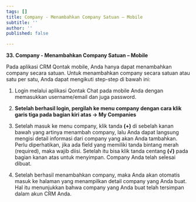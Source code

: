 ```yaml
---
tags: []
title: Company - Menambahkan Company Satuan – Mobile
subtitle: ''
author: ''
published: false

---
```

**33. Company - Menambahkan Company Satuan – Mobile**

Pada aplikasi CRM Qontak mobile, Anda hanya dapat menambahkan company secara satuan. Untuk menambahkan company secara satuan atau satu per satu, Anda dapat mengikuti step-step di bawah ini:

1. Login melalui aplikasi Qontak Chat pada mobile Anda dengan memasukkan username/email dan juga password.

1. **Setelah berhasil login, pergilah ke menu company dengan cara klik garis tiga pada bagian kiri atas -> My Companies**

1. Setelah masuk ke menu company, klik tanda **(+)** di sebelah kanan bawah yang artinya menambah company, lalu Anda dapat langsung mengisi detail informasi dari company yang akan Anda tambahkan. Perlu diperhatikan, jika ada field yang memiliki tanda bintang merah (required), maka wajib diisi. Setelah itu bisa klik tanda centang **(√)** pada bagian kanan atas untuk menyimpan. Company Anda telah selesai dibuat.


1. Setelah berhasil menambahkan company, maka Anda akan otomatis masuk ke halaman yang menampilkan detail company yang Anda buat. Hal itu menunjukkan bahwa company yang Anda buat telah tersimpan dalam akun CRM Anda.